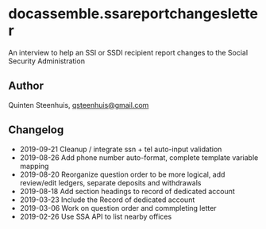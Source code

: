 # docassemble.ssareportchangesletter

An interview to help an SSI or SSDI recipient report changes to the Social Security Administration

## Author

Quinten Steenhuis, qsteenhuis@gmail.com

## Changelog
* 2019-09-21 Cleanup / integrate ssn + tel auto-input validation
* 2019-08-26 Add phone number auto-format, complete template variable mapping
* 2019-08-20 Reorganize question order to be more logical, add review/edit ledgers, separate deposits and withdrawals
* 2019-08-18 Add section headings to record of dedicated account
* 2019-03-23 Include the Record of dedicated account
* 2019-03-06 Work on question order and commpleting letter
* 2019-02-26 Use SSA API to list nearby offices